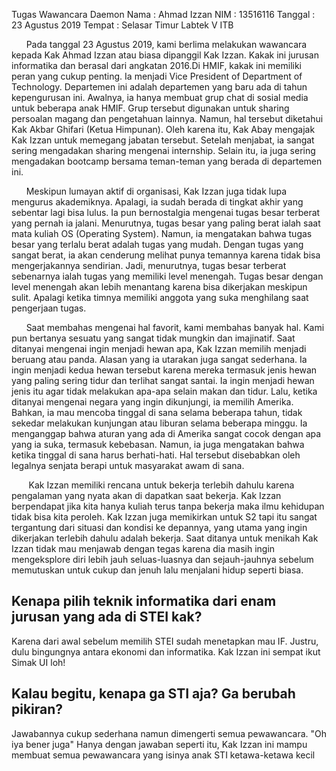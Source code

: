 Tugas Wawancara Daemon
Nama    : Ahmad Izzan
NIM     : 13516116
Tanggal : 23 Agustus 2019
Tempat  : Selasar Timur Labtek V ITB


&nbsp;&nbsp;&nbsp;&nbsp;&nbsp;&nbsp;Pada tanggal 23 Agustus 2019, kami berlima melakukan wawancara kepada Kak Ahmad Izzan atau biasa dipanggil Kak Izzan. Kakak ini jurusan informatika dan berasal dari angkatan 2016.Di HMIF, kakak ini memiliki peran yang cukup penting. Ia menjadi Vice President of Department of Technology. Departemen ini adalah departemen yang baru ada di tahun kepengurusan ini. Awalnya, ia hanya membuat grup chat di sosial media untuk beberapa anak HMIF. Grup tersebut digunakan untuk sharing persoalan magang dan pengetahuan lainnya. Namun, hal tersebut diketahui Kak Akbar Ghifari (Ketua Himpunan). Oleh karena itu, Kak Abay mengajak Kak Izzan untuk memegang jabatan tersebut. Setelah menjabat, ia sangat sering mengadakan sharing mengenai internship. Selain itu, ia juga sering mengadakan bootcamp bersama teman-teman yang berada di departemen ini.

&nbsp;&nbsp;&nbsp;&nbsp;&nbsp;&nbsp;Meskipun lumayan aktif di organisasi, Kak Izzan juga tidak lupa mengurus akademiknya. Apalagi, ia sudah berada di tingkat akhir yang sebentar lagi bisa lulus. Ia pun bernostalgia mengenai tugas besar terberat yang pernah ia jalani. Menurutnya, tugas besar yang paling berat ialah saat mata kuliah OS (Operating System). Namun, ia mengatakan bahwa tugas besar yang terlalu berat adalah tugas yang mudah. Dengan tugas yang sangat berat, ia akan cenderung melihat punya temannya karena tidak bisa mengerjakannya sendirian. Jadi, menurutnya, tugas besar terberat sebenarnya ialah tugas yang memiliki level menengah. Tugas besar dengan level menengah akan lebih menantang karena bisa dikerjakan meskipun sulit. Apalagi ketika timnya memiliki anggota yang suka menghilang saat pengerjaan tugas.

&nbsp;&nbsp;&nbsp;&nbsp;&nbsp;&nbsp;Saat membahas mengenai hal favorit, kami membahas banyak hal. Kami pun bertanya sesuatu yang sangat tidak mungkin dan imajinatif. Saat ditanyai mengenai ingin menjadi hewan apa, Kak Izzan memilih menjadi beruang atau panda. Alasan yang ia utarakan juga sangat sederhana. Ia ingin menjadi kedua hewan tersebut karena mereka termasuk jenis hewan yang paling sering tidur dan terlihat sangat santai. Ia ingin menjadi hewan jenis itu agar tidak melakukan apa-apa selain makan dan tidur. Lalu, ketika ditanyai mengenai negara yang ingin dikunjungi, ia memilih Amerika. Bahkan, ia mau mencoba tinggal di sana selama beberapa tahun, tidak sekedar melakukan kunjungan atau liburan selama beberapa minggu. Ia menganggap bahwa aturan yang ada di Amerika sangat cocok dengan apa yang ia suka, termasuk kebebasan. Namun, ia juga mengatakan bahwa ketika tinggal di sana harus berhati-hati. Hal tersebut disebabkan oleh legalnya senjata berapi untuk masyarakat awam di sana.

&nbsp;&nbsp;&nbsp;&nbsp;&nbsp;&nbsp; Kak Izzan memiliki rencana untuk bekerja terlebih dahulu karena pengalaman yang nyata akan di dapatkan saat bekerja. Kak Izzan berpendapat jika kita hanya kuliah terus tanpa bekerja maka ilmu kehidupan tidak bisa kita peroleh. Kak Izzan juga memikirkan untuk S2 tapi itu sangat tergantung dari situasi dan kondisi ke depannya, yang utama yang ingin dikerjakan terlebih dahulu adalah bekerja. Saat ditanya untuk menikah Kak Izzan tidak mau menjawab dengan tegas karena dia masih ingin mengeksplore diri lebih jauh seluas-luasnya dan sejauh-jauhnya sebelum memutuskan untuk cukup dan jenuh lalu menjalani hidup seperti biasa.

## Kenapa pilih teknik informatika dari enam jurusan yang ada di STEI kak?
Karena dari awal sebelum memilih STEI sudah menetapkan mau IF. Justru, dulu bingungnya antara ekonomi dan informatika. Kak Izzan ini sempat ikut Simak UI loh!

## Kalau begitu, kenapa ga STI aja? Ga berubah pikiran?
Jawabannya cukup sederhana namun dimengerti semua pewawancara. "Oh iya bener juga"
Hanya dengan jawaban seperti itu, Kak Izzan ini mampu membuat semua pewawancara yang isinya anak STI ketawa-ketawa kecil
